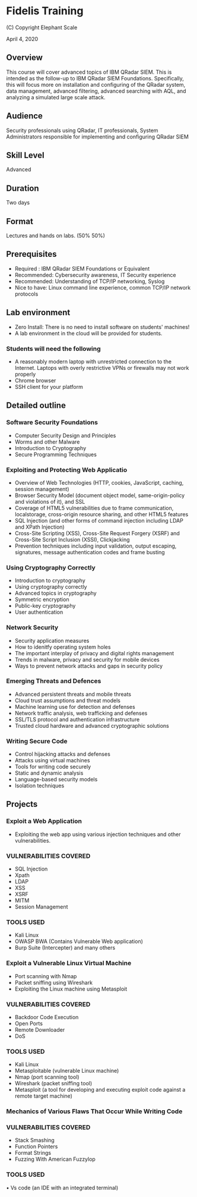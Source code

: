 # Fidelis Training

(C) Copyright Elephant Scale

April 4, 2020

## Overview
This course will cover advanced topics of IBM QRadar SIEM. This is intended as the follow-up to IBM QRadar SIEM Foundations. Specifically, this will focus more on installation and configuring of the QRadar system, data management, advanced filtering, advanced searching with AQL, and analyzing a simulated large scale attack.

## Audience
Security professionals using QRadar, IT professionals, System Administrators responsible for implementing and configuring QRadar SIEM

## Skill Level
Advanced

## Duration
Two days

## Format
Lectures and hands on labs. (50%   50%)

## Prerequisites
* Required : IBM QRadar SIEM Foundations or Equivalent
* Recommended: Cybersecurity awareness, IT Security experience
* Recommended: Understanding of TCP/IP networking, Syslog
* Nice to have: Linux command line experience, common TCP/IP network protocols


## Lab environment
* Zero Install: There is no need to install software on students' machines!
* A lab environment in the cloud will be provided for students.

### Students will need the following
* A reasonably modern laptop with unrestricted connection to the Internet. Laptops with overly restrictive VPNs or firewalls may not work properly
* Chrome browser
* SSH client for your platform

## Detailed outline

### Software Security Foundations

* Computer Security Design and Principles
* Worms and other Malware
* Introduction to Cryptography
* Secure Programming Techniques

### Exploiting and Protecting Web Applicatio
* Overview of Web Technologies (HTTP, cookies, JavaScript, caching, session management)
* Browser Security Model (document object model, same-origin-policy and violations of it), and SSL
* Coverage of HTML5 vulnerabilities due to frame communication, localstorage, cross-origin resource sharing, and other HTML5 features
* SQL Injection (and other forms of command injection including LDAP and XPath Injection)
* Cross-Site Scripting (XSS), Cross-Site Request Forgery (XSRF) and Cross-Site Script Inclusion (XSSI), Clickjacking
* Prevention techniques including input validation, output escaping, signatures, message authentication codes and frame busting

### Using Cryptography Correctly
* Introduction to cryptography
* Using cryptography correctly
* Advanced topics in cryptography
* Symmetric encryption
* Public-key cryptography
* User authentication

### Network Security
* Security application measures
* How to idenitfy operating system holes
* The important interplay of privacy and digital rights management
* Trends in malware, privacy and security for mobile devices
* Ways to prevent network attacks and gaps in security policy

### Emerging Threats and Defences
* Advanced persistent threats and mobile threats
* Cloud trust assumptions and threat models
* Machine learning use for detection and defenses
* Network traffic analysis, web trafficking and defenses
* SSL/TLS protocol and authentication infrastructure
* Trusted cloud hardware and advanced cryptographic solutions

### Writing Secure Code
* Control hijacking attacks and defenses
* Attacks using virtual machines
* Tools for writing code securely
* Static and dynamic analysis
* Language-based security models
* Isolation techniques

## Projects
### Exploit a Web Application

* Exploiting the web app using various injection techniques and other vulnerabilities.

### VULNERABILITIES COVERED

* SQL Injection
* Xpath
* LDAP
* XSS
* XSRF
* MITM
* Session Management

### TOOLS USED

* Kali Linux
* OWASP BWA (Contains Vulnerable Web application)
* Burp Suite (Intercepter) and many others

### Exploit a Vulnerable Linux Virtual Machine

* Port scanning with Nmap
* Packet sniffing using Wireshark
* Exploiting the Linux machine using Metasploit

### VULNERABILITIES COVERED

* Backdoor Code Execution
* Open Ports
* Remote Downloader
* DoS

### TOOLS USED

* Kali Linux
* Metasploitable (vulnerable Linux machine)
* Nmap (port scanning tool)
* Wireshark (packet sniffing tool)
* Metasploit (a tool for developing and executing exploit code against a remote target machine)

### Mechanics of Various Flaws That Occur While Writing Code

### VULNERABILITIES COVERED

* Stack Smashing
* Function Pointers
* Format Strings
* Fuzzing With American Fuzzylop

### TOOLS USED
• Vs code (an IDE with an integrated terminal)
